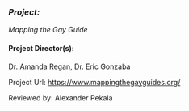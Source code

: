 ### _Project:_  
_Mapping the Gay Guide_

#### Project Director(s): 
Dr. Amanda Regan, Dr. Eric Gonzaba

Project Url: https://www.mappingthegayguides.org/


Reviewed by:
Alexander Pekala
